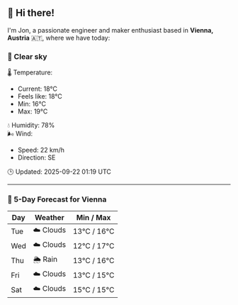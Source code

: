 ## 👋 Hi there!

I'm Jon, a passionate engineer and maker enthusiast based in **Vienna, Austria** 🇦🇹, where we have today:

### 🌙 Clear sky 

🌡️ Temperature: 
* Current: 18°C
* Feels like: 18°C
* Min: 16°C 
* Max: 19°C  

💧 Humidity: 78%  
🌬️ Wind: 
* Speed: 22 km/h 
* Direction: SE  

🕒 Updated: 2025-09-22 01:19 UTC

---

### 📅 5-Day Forecast for Vienna

| Day | Weather | Min / Max |
|-----|---------|------------|
| Tue | ☁️ Clouds | 13°C / 16°C |
| Wed | ☁️ Clouds | 12°C / 17°C |
| Thu | 🌦️ Rain | 13°C / 16°C |
| Fri | ☁️ Clouds | 13°C / 15°C |
| Sat | ☁️ Clouds | 15°C / 15°C |
